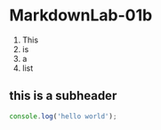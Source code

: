 # MarkdownLab-01b


1) This 
1) is 
1) a 
1) list


## this is a subheader


```js
console.log('hello world');
```